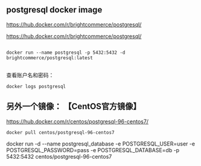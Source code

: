 ##   postgresql  docker image

https://hub.docker.com/r/brightcommerce/postgresql/




https://hub.docker.com/r/brightcommerce/postgresql/


```

docker run --name postgresql -p 5432:5432 -d brightcommerce/postgresql:latest


```


查看账户名和密码：
```
docker logs postgresql

```



##  另外一个镜像： 【CentOS官方镜像】
https://hub.docker.com/r/centos/postgresql-96-centos7/



```
docker pull centos/postgresql-96-centos7
```


docker run -d --name postgresql_database -e POSTGRESQL_USER=user -e POSTGRESQL_PASSWORD=pass -e POSTGRESQL_DATABASE=db -p 5432:5432 centos/postgresql-96-centos7

```


